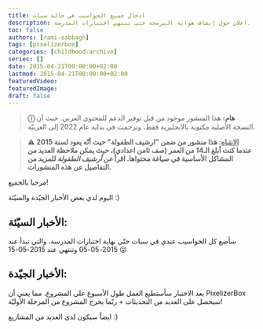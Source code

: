 ```yaml
---
title: ادخال جميع الحواسيب في حالة سبات
description: اعلان حول إيقاف هواية البرمجة حتى تنتهي اختبارات المدرسة.
toc: false
authors: [rami-sabbagh]
tags: [pixelizerbox]
categories: [childhood-archive]
series: []
date: 2015-04-21T00:00:00+02:00
lastmod: 2015-04-21T00:00:00+02:00
featuredVideo:
featuredImage:
draft: false
---
```


> **ⓘ هام:** هذا المنشور موجود من قبل توفير الدعم للمحتوى العربي. حيث أن النسخة الأصلية مكتوبة بالانجليزية فقط، وترجمت في بداية عام 2022 إلى العربيّة.

> **⚠ <u>الانتباه</u>: هذا منشور من ضمن "ارشيف الطفولة" حيث أنّه يعود لسنة 2015 عندما كنت أبلغ الـ14 من العمر (صف ثامن اعدادي)، حيث يمكن ملاحظة العديد من المشاكل الأساسية في صياغة محتواها. اقرأ _عن أرشيف الطفولة_ للمزيد من التفاصيل عن هذه المنشورات.**

مرحبا بالجميع!

اليوم لدي بعض الأخبار الجيّدة والسيّئة :)

## الأخبار السيّئة:

سأضع كل الحواسيب عندي في سبات حتّى نهاية اختبارات المدرسة، والتي تبدأ عند 2015-05-05 وتنتهي عند 2015-05-15 😛

## الأخبار الجيّدة:

بعد الاختبار سأستطيع العمل طول الأسبوع على المشروع، مما يعني أن PixelizerBox سيحصل على العديد من التحديثات + ربّما يخرج المشروع من المرحلة الأوليّة!

ايضاً سيكون لدي العديد من المشاريع :)
